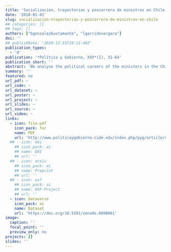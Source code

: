 ```yaml
---
title: 'Socializacion, trayectorias y poscarrera de ministros en Chile, 1990-2010'
date: '2018-01-01'
slug: socializacion-trayectorias-y-poscarrera-de-ministros-en-chile
## categories: []
## tags: []
authors: ["bgonzalezbustamante", "lgarridovergara"]
doi: ''
## publishDate: '2019-12-15T19:11:48Z'
publication_types:
  - '0'
publication: '*Política y Gobierno, XXV*(1), 31-64'
publication_short: ''
abstract: 'We analyse the political careers of the ministers in the Chilean cabinets from 1990 to 2010. We consider data from a survey of 386 members of the political elite who held top positions within the Chilean government during the mentioned period. Considering this sample, only 108 cases were appointed as ministers, which represents more than 60 per cent of the appointments for the whole period. We describe the group and present a Qualitative Comparative Analysis (QCA) of their political careers with long-standing trajectories. We also carry out a trajectory and post-ministerial careers analysis in order to find common circulation patterns. One of the main findings of the analysis is that a group of individuals share social circles and specific forms of capital.'
summary: ''
featured: no
url_pdf: ~
url_code: ~
url_dataset: ~
url_poster: ~
url_project: ~
url_slides: ~
url_source: ~
url_video: ~
links:
  - icon: file-pdf
    icon_pack: far
    name: PDF
    url: 'http://www.politicaygobierno.cide.edu/index.php/pyg/article/view/1080/'
  ## - icon: doi
    ## icon_pack: ai
    ## name: DOI
    ## url: ''
  ## - icon: arxiv
    ## icon_pack: ai
    ## name: Preprint
    ## url: ''
  ## - icon: osf
    ## icon_pack: ai
    ## name: OSF-Project
    ## url: ''
  - icon: dataverse
    icon_pack: ai
    name: Dataset
    url: 'https://doi.org/10.5281/zenodo.6098061'
image:
  caption: ''
  focal_point: ''
  preview_only: no
projects: []
slides: ''
---
```

